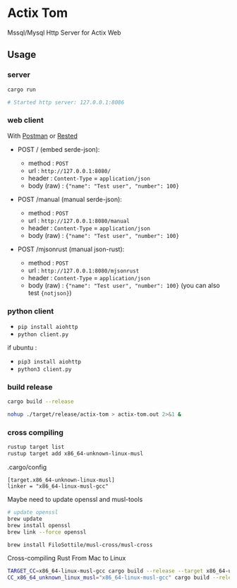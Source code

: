 # Actix Tom

Mssql/Mysql Http Server for Actix Web

## Usage

### server

```sh
cargo run

# Started http server: 127.0.0.1:8086
```

### web client

With [Postman](https://www.getpostman.com/) or [Rested](moz-extension://60daeb1c-5b1b-4afd-9842-0579ed34dfcb/dist/index.html)

- POST / (embed serde-json):

  - method : `POST`
  - url : `http://127.0.0.1:8080/`
  - header : `Content-Type` = `application/json`
  - body (raw) : `{"name": "Test user", "number": 100}`

- POST /manual (manual serde-json):

  - method : `POST`
  - url : `http://127.0.0.1:8080/manual`
  - header : `Content-Type` = `application/json`
  - body (raw) : `{"name": "Test user", "number": 100}`

- POST /mjsonrust (manual json-rust):

  - method : `POST`
  - url : `http://127.0.0.1:8080/mjsonrust`
  - header : `Content-Type` = `application/json`
  - body (raw) : `{"name": "Test user", "number": 100}` (you can also test `{notjson}`)

### python client

- `pip install aiohttp`
- `python client.py`

if ubuntu :

- `pip3 install aiohttp`
- `python3 client.py`

### build release

```sh
cargo build --release

nohup ./target/release/actix-tom > actix-tom.out 2>&1 &
```

### cross compiling

```sh
rustup target list
rustup target add x86_64-unknown-linux-musl
```

.cargo/config

```
[target.x86_64-unknown-linux-musl] 
linker = "x86_64-linux-musl-gcc"
```

Maybe need to update openssl and musl-tools

```sh
# update openssl
brew update
brew install openssl
brew link --force openssl

brew install FiloSottile/musl-cross/musl-cross
```

Cross-compiling Rust From Mac to Linux

```sh
TARGET_CC=x86_64-linux-musl-gcc cargo build --release --target x86_64-unknown-linux-musl
CC_x86_64_unknown_linux_musl="x86_64-linux-musl-gcc" cargo build --release --target=x86_64-unknown-linux-musl
```
